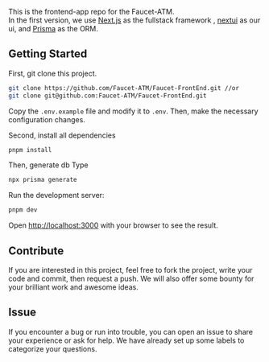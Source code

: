 This is the frontend-app repo for the Faucet-ATM.  
 In the first version, we use [Next.js](https://nextjs.org/) as the fullstack framework , [nextui](https://nextui.org/) as our ui, and [Prisma](https://www.prisma.io/) as the ORM.

## Getting Started

First, git clone this project.

```bash
git clone https://github.com/Faucet-ATM/Faucet-FrontEnd.git //or
git clone git@github.com:Faucet-ATM/Faucet-FrontEnd.git
```
Copy the `.env.example` file and modify it to `.env`.
Then, make the necessary configuration changes.

Second, install all dependencies

```bash
pnpm install
```

Then, generate db Type

```bash
npx prisma generate
```

Run the development server:

```bash
pnpm dev
```

Open [http://localhost:3000](http://localhost:3000) with your browser to see the result.

## Contribute

If you are interested in this project, feel free to fork the project, write your code and commit, then request a push. We will also offer some bounty for your brilliant work and awesome ideas.

## Issue

If you encounter a bug or run into trouble, you can open an issue to share your experience or ask for help. We have already set up some labels to categorize your questions.

